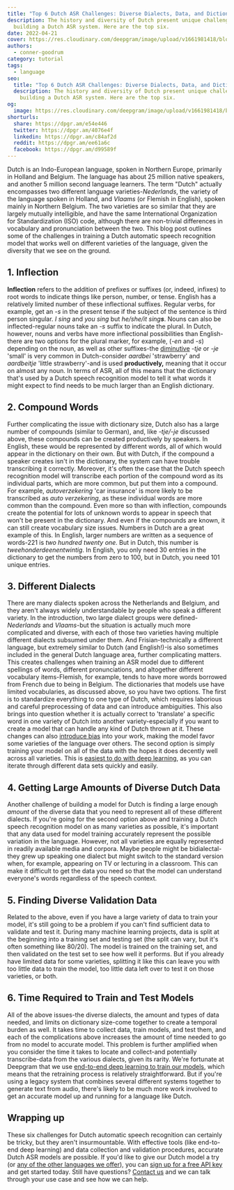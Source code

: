 ```yaml
---
title: "Top 6 Dutch ASR Challenges: Diverse Dialects, Data, and Dictionaries"
description: The history and diversity of Dutch present unique challenges when
  building a Dutch ASR system. Here are the top six.
date: 2022-04-21
cover: https://res.cloudinary.com/deepgram/image/upload/v1661981418/blog/top-6-dutch-asr-challenges/top-6-dutch-asr-challenges-thumb-554x220%402x.png
authors:
  - conner-goodrum
category: tutorial
tags:
  - language
seo:
  title: "Top 6 Dutch ASR Challenges: Diverse Dialects, Data, and Dictionaries"
  description: The history and diversity of Dutch present unique challenges when
    building a Dutch ASR system. Here are the top six.
og:
  image: https://res.cloudinary.com/deepgram/image/upload/v1661981418/blog/top-6-dutch-asr-challenges/top-6-dutch-asr-challenges-thumb-554x220%402x.png
shorturls:
  share: https://dpgr.am/e54e446
  twitter: https://dpgr.am/4076e4f
  linkedin: https://dpgr.am/c84af2d
  reddit: https://dpgr.am/ee61a6c
  facebook: https://dpgr.am/d99589f
---
```


Dutch is an Indo-European language, spoken in Northern Europe, primarily in Holland and Belgium. The language has about 25 million native speakers, and another 5 million second language learners. The term "Dutch" actually encompasses two different language varieties-_Nederlands_, the variety of the language spoken in Holland, and _Vlaams_ (or Flemish in English), spoken mainly in Northern Belgium. The two varieties are so similar that they are largely mutually intelligible, and have the same International Organization for Standardization (ISO) code, although there are non-trivial differences in vocabulary and pronunciation between the two. This blog post outlines some of the challenges in training a Dutch automatic speech recognition model that works well on different varieties of the language, given the diversity that we see on the ground.

## 1\. Inflection

**Inflection** refers to the addition of prefixes or suffixes (or, indeed, infixes) to root words to indicate things like person, number, or tense. English has a relatively limited number of these inflectional suffixes. Regular verbs, for example, get an _-s_ in the present tense if the subject of the sentence is third person singular. _I sing_ and _you sing_ but _he/she/it sing_**_s_**. Nouns can also be inflected-regular nouns take an _-s_ suffix to indicate the plural. In Dutch, however, nouns and verbs have more inflectional possibilities than English-there are two options for the plural marker, for example, (_-en_ and _-s_) depending on the noun, as well as other suffixes-the [diminutive](https://en.wikipedia.org/wiki/Diminutive) _-tje_ or _-je_ 'small' is very common in Dutch-consider _aardbei_ 'strawberry' and _aardbeitje_ 'little strawberry'-and is used **productively,** meaning that it occur on almost any noun. In terms of ASR, all of this means that the dictionary that's used by a Dutch speech recognition model to tell it what words it might expect to find needs to be much larger than an English dictionary.

## 2\. Compound Words

Further complicating the issue with dictionary size, Dutch also has a large number of compounds (similar to German), and, like _-tje/-je_ discussed above, these compounds can be created productively by speakers. In English, these would be represented by different words, all of which would appear in the dictionary on their own. But with Dutch, if the compound a speaker creates isn't in the dictionary, the system can have trouble transcribing it correctly. Moreover, it's often the case that the Dutch speech recognition model will transcribe each portion of the compound word as its individual parts, which are more common, but put them into a compound. For example, _autoverzekering_ 'car insurance' is more likely to be transcribed as _auto verzekering_, as these individual words are more common than the compound. Even more so than with inflection, compounds create the potential for lots of unknown words to appear in speech that won't be present in the dictionary. And even if the compounds are known, it can still create vocabulary size issues. Numbers in Dutch are a great example of this. In English, larger numbers are written as a sequence of words-221 is _two hundred twenty one._ But in Dutch, this number is _tweehonderdeenentwintig_. In English, you only need 30 entries in the dictionary to get the numbers from zero to 100, but in Dutch, you need 101 unique entries.

## 3\. Different Dialects

There are many dialects spoken across the Netherlands and Belgium, and they aren't always widely understandable by people who speak a different variety. In the introduction, two large dialect groups were defined-_Nederlands_ and _Vlaams_-but the situation is actually much more complicated and diverse, with each of those two varieties having multiple different dialects subsumed under them. And Frisian-technically a different language, but extremely similar to Dutch (and English!)-is also sometimes included in the general Dutch language area, further complicating matters. This creates challenges when training an ASR model due to different spellings of words, different pronunciations, and altogether different vocabulary items-Flemish, for example, tends to have more words borrowed from French due to being in Belgium.  The dictionaries that models use have limited vocabularies, as discussed above, so you have two options. The first is to standardize everything to one type of Dutch, which requires laborious and careful preprocessing of data and can introduce ambiguities. This also brings into question whether it is actually correct to 'translate' a specific word in one variety of Dutch into another variety-especially if you want to create a model that can handle any kind of Dutch thrown at it. These changes can also [introduce bias](https://blog.deepgram.com/detecting-and-reducing-bias-in-speech-recognition/) into your work, making the model favor some varieties of the language over others. The second option is simply training your model on all of the data with the hopes it does decently well across all varieties. This is [easiest to do with deep learning](https://blog.deepgram.com/deep-learning-speech-recognition/), as you can iterate through different data sets quickly and easily.




## 4\. Getting Large Amounts of Diverse Dutch Data

Another challenge of building a model for Dutch is finding a large enough _amount_ of the diverse data that you need to represent all of these different dialects. If you're going for the second option above and training a Dutch speech recognition model on as many varieties as possible, it's important that any data used for model training accurately represent the possible variation in the language. However, not all varieties are equally represented in readily available media and corpora. Maybe people might be bidialectal-they grew up speaking one dialect but might switch to the standard version when, for example, appearing on TV or lecturing in a classroom. This can make it difficult to get the data you need so that the model can understand everyone's words regardless of the speech context.

## 5\. Finding Diverse Validation Data

Related to the above, even if you have a large variety of data to train your model, it's still going to be a problem if you can't find sufficient data to validate and test it. During many machine learning projects, data is split at the beginning into a training set and testing set (the split can vary, but it's often something like 80/20). The model is trained on the training set, and then validated on the test set to see how well it performs. But if you already have limited data for some varieties, splitting it like this can leave you with too little data to train the model, too little data left over to test it on those varieties, or both.

## 6\. Time Required to Train and Test Models

All of the above issues-the diverse dialects, the amount and types of data needed, and limits on dictionary size-come together to create a temporal burden as well. It takes time to collect data, train models, and test them, and each of the complications above increases the amount of time needed to go from no model to accurate model. This problem is further amplified when you consider the time it takes to locate and collect-and potentially transcribe-data from the various dialects, given its rarity. We're fortunate at Deepgram that we use [end-to-end deep learning to train our models](https://deepgram.com/blog/deep-learning-speech-recognition/), which means that the retraining process is relatively straightforward. But if you're using a legacy system that combines several different systems together to generate text from audio, there's likely to be much more work involved to get an accurate model up and running for a language like Dutch.

## Wrapping up

These six challenges for Dutch automatic speech recognition can certainly be tricky, but they aren't insurmountable. With effective tools (like end-to-end deep learning) and data collection and validation procedures, accurate Dutch ASR models are possible. If you'd like to give our Dutch model a try (or [any of the other languages we offer](https://deepgram.com/product/languages/)), you can [sign up for a free API key](https://console.deepgram.com/signup) and get started today. Still have questions? [Contact us](https://deepgram.com/contact-us/) and we can talk through your use case and see how we can help.

